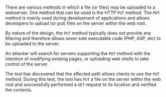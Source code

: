 There are various methods in which a file (or files) may be uploaded
to a webserver. One method that can be used is the HTTP `PUT` method.
The `PUT` method is mainly used during development of applications and
allows developers to upload (or put) files on the server within the
web root.

By nature of the design, the `PUT` method typically does
not provide any filtering and therefore allows sever side executable
code (PHP, ASP, etc) to be uploaded to the server.

An attacker
will search for servers supporting the `PUT` method with the intention
of modifying existing pages, or uploading web shells to take control
of the server.

The tool has discovered that the affected path allows
clients to use the `PUT` method. During this test, the tool has `PUT` a
file on the server within the web root and successfully performed a
`GET` request to its location and verified the contents.